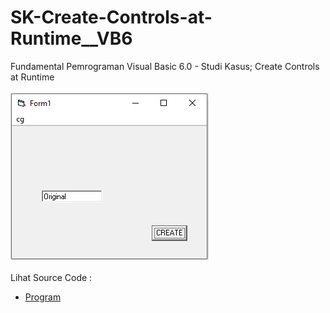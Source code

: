 # SK-Create-Controls-at-Runtime__VB6
Fundamental Pemrograman Visual Basic 6.0 - Studi Kasus; Create Controls at Runtime<br><br>
<img src="https://github.com/RizkyKhapidsyah/SK-Create-Controls-at-Runtime__VB6/blob/main/result/001.PNG"><br><br>
Lihat Source Code : <br>
- <a href="https://github.com/RizkyKhapidsyah/SK-Create-Controls-at-Runtime__VB6/blob/main/Form1.frm">Program</a>
